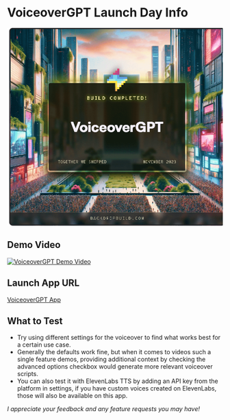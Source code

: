 # VoiceoverGPT Launch Day Info

![Launch_Certificate](https://github.com/vindiw/backdrop-build/blob/main/build-v2-certificate.png?raw=true)

## Demo Video
[![VoiceoverGPT Demo Video](http://img.youtube.com/vi/tDupTuZQ8-I/0.jpg)](https://www.youtube.com/watch?v=tDupTuZQ8-I)

## Launch App URL
[VoiceoverGPT App](https://www.voiceovergpt.app)

## What to Test
- Try using different settings for the voiceover to find what works best for a certain use case.
- Generally the defaults work fine, but when it comes to videos such a single feature demos, providing additional context by checking the advanced options checkbox would generate more relevant voiceover scripts.
- You can also test it with ElevenLabs TTS by adding an API key from the platform in settings, if you have custom voices created on ElevenLabs, those will also be available on this app.

*I appreciate your feedback and any feature requests you may have!*
